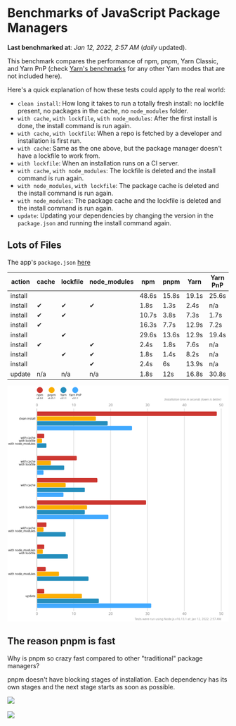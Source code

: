# Benchmarks of JavaScript Package Managers

**Last benchmarked at**: _Jan 12, 2022, 2:57 AM_ (_daily_ updated).

This benchmark compares the performance of npm, pnpm, Yarn Classic, and Yarn PnP (check [Yarn's benchmarks](https://yarnpkg.com/benchmarks) for any other Yarn modes that are not included here).

Here's a quick explanation of how these tests could apply to the real world:

- `clean install`: How long it takes to run a totally fresh install: no lockfile present, no packages in the cache, no `node_modules` folder.
- `with cache`, `with lockfile`, `with node_modules`: After the first install is done, the install command is run again.
- `with cache`, `with lockfile`: When a repo is fetched by a developer and installation is first run.
- `with cache`: Same as the one above, but the package manager doesn't have a lockfile to work from.
- `with lockfile`: When an installation runs on a CI server.
- `with cache`, `with node_modules`: The lockfile is deleted and the install command is run again.
- `with node_modules`, `with lockfile`: The package cache is deleted and the install command is run again.
- `with node_modules`: The package cache and the lockfile is deleted and the install command is run again.
- `update`: Updating your dependencies by changing the version in the `package.json` and running the install command again.

## Lots of Files

The app's `package.json` [here](https://github.com/pnpm/pnpm.github.io/blob/main/benchmarks/fixtures/alotta-files/package.json)

| action  | cache | lockfile | node_modules| npm | pnpm | Yarn | Yarn PnP |
| ---     | ---   | ---      | ---         | --- | ---  | ---  | ---      |
| install |       |          |             | 48.6s | 15.8s | 19.1s | 25.6s |
| install | ✔     | ✔        | ✔           | 1.8s | 1.3s | 2.4s | n/a |
| install | ✔     | ✔        |             | 10.7s | 3.8s | 7.3s | 1.7s |
| install | ✔     |          |             | 16.3s | 7.7s | 12.9s | 7.2s |
| install |       | ✔        |             | 29.6s | 13.6s | 12.9s | 19.4s |
| install | ✔     |          | ✔           | 2.4s | 1.8s | 7.6s | n/a |
| install |       | ✔        | ✔           | 1.8s | 1.4s | 8.2s | n/a |
| install |       |          | ✔           | 2.4s | 6s | 13.9s | n/a |
| update  | n/a | n/a | n/a | 1.8s | 12s | 16.8s | 30.8s |

![Graph of the alotta-files results](../../static/img/benchmarks/alotta-files.svg)

## The reason pnpm is fast

Why is pnpm so crazy fast compared to other "traditional" package managers?

pnpm doesn't have blocking stages of installation. Each dependency has its own stages and the next stage starts as soon as possible.

![](/img/installation-stages-of-other-pms.png)

![](/img/installation-stages-of-pnpm.jpg)